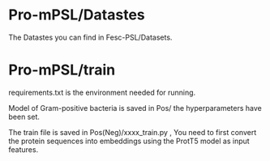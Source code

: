 # Pro-mPSL/Datastes
The Datastes you can find in Fesc-PSL/Datasets.
# Pro-mPSL/train
requirements.txt is the environment needed for running.


Model of Gram-positive bacteria is saved in Pos/ the hyperparameters have been set.


The train file is saved in  Pos(Neg)/xxxx_train.py , You need to first convert the protein sequences into embeddings using the ProtT5 model as input features.
